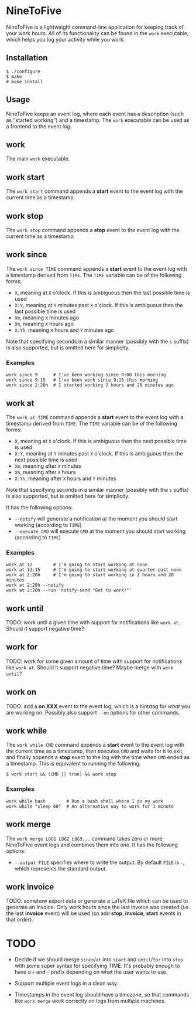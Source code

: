 
NineToFive
==========

NineToFive is a lightweight command-line application for keeping track of your
work hours. All of its functionality can be found in the `work` executable,
which helps you log your activity while you work.

Installation
------------
```
$ ./configure
$ make
# make install
```

Usage
-----
NineToFive keeps an event log, where each event has a description (such as
"started working") and a timestamp. The `work` executable can be used as a
frontend to the event log.

work
----
The main `work` executable.

work start
----------
The `work start` command appends a **start** event to the event log with the
current time as a timestamp.

work stop
---------
The `work stop` command appends a **stop** event to the event log with the
current time as a timestamp.

work since
----------
The `work since TIME` command appends a **start** event to the event log with a
timestamp derived from `TIME`. The `TIME` variable can be of the following
forms:

- `X`, meaning at `X` o'clock. If this is ambiguous then the last possible time is used
- `X:Y`, meaning at `Y` minutes past `X` o'clock. If this is ambiguous then the last possible time is used
- `Xm`, meaning `X` minutes ago
- `Xh`, meaning `X` hours ago
- `X:Yh`, meaning `X` hours and `Y` minutes ago

Note that specifying seconds in a similar manner (possibly with the `s` suffix)
is also supported, but is omitted here for simplicity.

### Examples
```
work since 9      # I've been working since 9:00 this morning
work since 9:15   # I've been work since 9:15 this morning
work since 2:20h  # I started working 2 hours and 20 minutes ago
```

work at
-------
The `work at TIME` command appends a **start** event to the event log with a
timestamp derived from `TIME`. The `TIME` variable can be of the following
forms:

- `X`, meaning at `X` o'clock. If this is ambiguous then the next possible time is used
- `X:Y`, meaning at `Y` minutes past `X` o'clock. If this is ambiguous then the next possible time is used
- `Xm`, meaning after `X` minutes
- `Xh`, meaning after `X` hours
- `X:Yh`, meaning after `X` hours and `Y` minutes

Note that specifying seconds in a similar manner (possibly with the `s` suffix)
is also supported, but is omitted here for simplicity.

It has the following options:

- `--notify` will generate a notification at the moment you should start working (according to `TIME`)
- `--execute CMD` will execute `CMD` at the moment you should start working (according to `TIME`)

### Examples
```
work at 12        # I'm going to start working at noon
work at 12:15     # I'm going to start working at quarter past noon
work at 2:20h     # I'm going to start working in 2 hours and 20 minutes
work at 2:20h --notify
work at 2:20h --run 'notify-send "Get to work!"'
```

work until
----------
TODO: work until a given time with support for notifications like `work at`. Should it support negative time?

work for
--------
TODO: work for some given amount of time with support for notifications like `work at`. Should it support negative time? Maybe merge with `work until`?

work on
-------
TODO: add a **on XXX** event to the event log, which is a hint/tag for *what* you are working on. Possibly also support `--on` options for other commands.

work while
----------
The `work while CMD` command appends a **start** event to the event log with the
current time as a timestamp, then executes `CMD` and waits for it to exit, and
finally appends a **stop** event to the log with the time when `CMD` ended as a
timestamp. This is equivalent to running the following:

```
$ work start && (CMD || true) && work stop
```

### Examples
```
work while bash        # Run a bash shell where I do my work
work while "sleep 60"  # An alternative way to work for 1 minute
```

work merge
----------
The ```work merge LOG1 LOG2 LOG3...``` command takes zero or more NineToFive
event logs and combines them into one. It has the following options:

- `--output FILE` specifies where to write the output. By default `FILE` is `-`, which represents the standard output.

work invoice
------------
TODO: somehow export data or generate a LaTeX file which can be used to generate an invoice. Only work hours since the last invoice was created (i.e. the last **invoice** event) will be used (so add **stop**, **invoice**, **start** events in that order).

TODO
====

- Decide if we should merge `since`/`at` into `start` and `until`/`for` into
  `stop` with some super syntax for specifying TIME. It's probably enough to
  have a `+` and `-` prefix depending on what the user wants to use.

- Support multiple event logs in a clean way.

- Timestamps in the event log should have a timezone, so that commands like
  `work merge` work correctly on logs from multiple machines.

